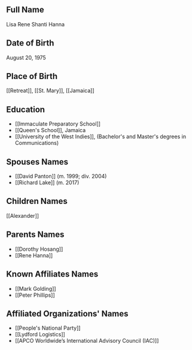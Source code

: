 ## Full Name
Lisa Rene Shanti Hanna

## Date of Birth
August 20, 1975

## Place of Birth
[[Retreat]], [[St. Mary]], [[Jamaica]]

## Education
- [[Immaculate Preparatory School]]
- [[Queen's School]], Jamaica
- [[University of the West Indies]], (Bachelor's and Master's degrees in Communications)

## Spouses Names
- [[David Panton]] (m. 1999; div. 2004)
- [[Richard Lake]] (m. 2017)

## Children Names
[[Alexander]]

## Parents Names
- [[Dorothy Hosang]]
- [[Rene Hanna]]

## Known Affiliates Names
- [[Mark Golding]]
- [[Peter Phillips]]

## Affiliated Organizations' Names
- [[People's National Party]]
- [[Lydford Logistics]]
- [[APCO Worldwide’s International Advisory Council (IAC)]]

